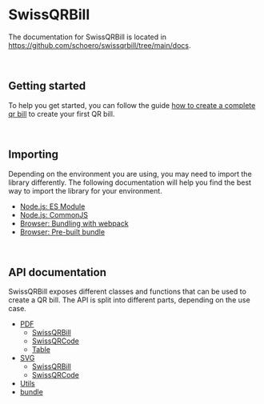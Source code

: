 # SwissQRBill

The documentation for SwissQRBill is located in <https://github.com/schoero/swissqrbill/tree/main/docs>.

<br/>

## Getting started

To help you get started, you can follow the guide [how to create a complete qr bill](./how-to-create-a-complete-qr-bill.md) to create your first QR bill.

<br/>

## Importing

Depending on the environment you are using, you may need to import the library differently. The following documentation will help you find the best way to import the library for your environment.

- [Node.js: ES Module](./importing.md#nodejs-es-module-import)
- [Node.js: CommonJS](./importing.md#nodejs-commonjs-import)
- [Browser: Bundling with webpack](./importing.md#browser-bundling-with-webpack)
- [Browser: Pre-built bundle](./importing.md#browser-pre-built-bundle)

<br/>

## API documentation

SwissQRBill exposes different classes and functions that can be used to create a QR bill. The API is split into different parts, depending on the use case.

- [PDF](./pdf/index.md)
  - [SwissQRBill](./pdf/index.md#class-swissqrbill)
  - [SwissQRCode](./pdf/index.md#class-swissqrcode)
  - [Table](./pdf/index.md#table)
- [SVG](./svg/index.md)
  - [SwissQRBill](./svg/index.md#class-swissqrbill)
  - [SwissQRCode](./svg/index.md#class-swissqrcode)
- [Utils](./utils/utils.md)
- [bundle](./bundle/index.md)
